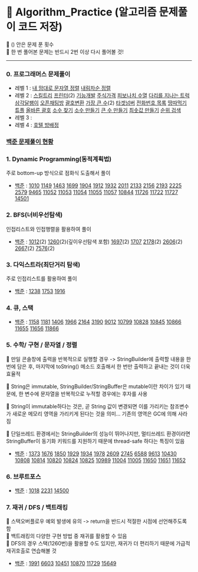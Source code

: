 # 📃 Algorithm_Practice (알고리즘 문제풀이 코드 저장)
📣 () 안은 문제 푼 횟수   
📣 한 번 풀어본 문제는 반드시 2번 이상 다시 풀어볼 것!   
* * *
### 0. 프로그래머스 문제풀이
* 레벨 1 : [내 맘대로 문자열 정렬](https://github.com/junu0516/Algorithm_Practice/blob/main/Programmers_Practice/src/level1/StringSort.java) [내림차순 정렬](https://github.com/junu0516/Algorithm_Practice/blob/main/Programmers_Practice/src/level1/DescSort.java)
* 레벨 2 : [스킬트리](https://github.com/junu0516/Algorithm_Practice/blob/main/Programmers_Practice/src/level2/SkillTree.java)   [프린터](https://github.com/junu0516/Algorithm_Practice/blob/main/Programmers_Practice/src/level2/PrinterQueue.java)(2)   [기능개발](https://github.com/junu0516/Algorithm_Practice/blob/main/Programmers_Practice/src/level2/Functions.java)   [주식가격](https://github.com/junu0516/Algorithm_Practice/blob/main/Programmers_Practice/src/level2/StockPrice.java)   [피보나치 수열](https://github.com/junu0516/Algorithm_Practice/blob/main/Programmers_Practice/src/level2/Fibonacci.java)   [다리를 지나는 트럭](https://github.com/junu0516/Algorithm_Practice/blob/main/Programmers_Practice/src/level2/PassingTrucks.java)  [삼각달팽이](https://github.com/junu0516/Algorithm_Practice/blob/main/Programmers_Practice/src/level2/Triangle.java)  [오픈채팅방](https://github.com/junu0516/Algorithm_Practice/blob/main/Programmers_Practice/src/level2/Chatting.java) [괄호변환](https://github.com/junu0516/Algorithm_Practice/blob/main/Programmers_Practice/src/level2/Braket.java)  [가장 큰 수](https://github.com/junu0516/Algorithm_Practice/blob/main/Programmers_Practice/src/level2/BiggestNumber.java)(2)   [타겟넘버](https://github.com/junu0516/Algorithm_Practice/blob/main/Programmers_Practice/src/level2/TargetNumber.java)   [전화번호 목록](https://github.com/junu0516/Algorithm_Practice/blob/main/Programmers_Practice/src/level2/PhoneNumber.java)   [땅따먹기](https://github.com/junu0516/Algorithm_Practice/blob/main/Programmers_Practice/src/level2/GroundPicking.java)   [튜플](https://github.com/junu0516/Algorithm_Practice/blob/main/Programmers_Practice/src/level2/Tuple.java)   [올바른 괄호](https://github.com/junu0516/Algorithm_Practice/blob/main/Programmers_Practice/src/level2/VPS.java)   [소수 찾기](https://github.com/junu0516/Algorithm_Practice/blob/main/Programmers_Practice/src/level2/PrimeNumber.java)  [소수 만들기](https://github.com/junu0516/Algorithm_Practice/blob/main/Programmers_Practice/src/level2/MakingPrime.java)  [큰 수 만들기](https://github.com/junu0516/Algorithm_Practice/blob/main/Programmers_Practice/src/level2/MakingBiggestNumber.java)  [최솟값 만들기](https://github.com/junu0516/Algorithm_Practice/blob/main/Programmers_Practice/src/level2/MakingMinimum.java)   [순위 검색](https://github.com/junu0516/Algorithm_Practice/blob/main/Programmers_Practice/src/level2/RankingSearch.java)
* 레벨 3 : 
* 레벨 4 : [호텔 방배정](https://github.com/junu0516/Algorithm_Practice/blob/main/Programmers_Practice/src/level4/HotelBooking.java)
     
### [백준 문제풀이 현황](https://www.acmicpc.net/user/junu0516)
### 1. Dynamic Programming(동적계획법)
주로 bottom-up 방식으로 점화식 도출해서 풀이
* [백준](https://github.com/junu0516/Algorithm_Practice/tree/main/Dynamic_Programming/src/baekjoon) : [1010](https://github.com/junu0516/Algorithm_Practice/blob/main/Dynamic_Programming/src/baekjoon/Boj_1010.java) [1149](https://github.com/junu0516/Algorithm_Practice/blob/main/Dynamic_Programming/src/baekjoon/Boj_1149.java) [1463](https://github.com/junu0516/Algorithm_Practice/blob/main/Dynamic_Programming/src/baekjoon/Boj_1463.java) [1699](https://github.com/junu0516/Algorithm_Practice/blob/main/Dynamic_Programming/src/baekjoon/Boj_1699.java) [1904](https://github.com/junu0516/Algorithm_Practice/blob/main/Dynamic_Programming/src/baekjoon/Boj_1904.java) [1912](https://github.com/junu0516/Algorithm_Practice/blob/main/Dynamic_Programming/src/baekjoon/Boj_1912.java) [1932](https://github.com/junu0516/Algorithm_Practice/blob/main/Dynamic_Programming/src/baekjoon/Boj_1932.java) [2011](https://github.com/junu0516/Algorithm_Practice/blob/main/Dynamic_Programming/src/baekjoon/Boj_2011.java) [2133](https://github.com/junu0516/Algorithm_Practice/blob/main/Dynamic_Programming/src/baekjoon/Boj_2133.java) [2156](https://github.com/junu0516/Algorithm_Practice/blob/main/Dynamic_Programming/src/baekjoon/Boj_2156.java) [2193](https://github.com/junu0516/Algorithm_Practice/blob/main/Dynamic_Programming/src/baekjoon/Boj_2193.java) [2225](https://github.com/junu0516/Algorithm_Practice/blob/main/Dynamic_Programming/src/baekjoon/Boj_2225.java) [2579](https://github.com/junu0516/Algorithm_Practice/blob/main/Dynamic_Programming/src/baekjoon/Boj_2579.java) [9465](https://github.com/junu0516/Algorithm_Practice/blob/main/Dynamic_Programming/src/baekjoon/Boj_9465.java) [11052](https://github.com/junu0516/Algorithm_Practice/blob/main/Dynamic_Programming/src/baekjoon/Boj_11052.java) [11053](https://github.com/junu0516/Algorithm_Practice/blob/main/Dynamic_Programming/src/baekjoon/Boj_11053.java) [11054](https://github.com/junu0516/Algorithm_Practice/blob/main/Dynamic_Programming/src/baekjoon/Boj_11054.java) [11055](https://github.com/junu0516/Algorithm_Practice/blob/main/Dynamic_Programming/src/baekjoon/Boj_11055.java) [11057](https://github.com/junu0516/Algorithm_Practice/blob/main/Dynamic_Programming/src/baekjoon/Boj_11057.java) [10844](https://github.com/junu0516/Algorithm_Practice/blob/main/Dynamic_Programming/src/baekjoon/Boj_10844.java) [11726](https://github.com/junu0516/Algorithm_Practice/blob/main/Dynamic_Programming/src/baekjoon/Boj_11726.java) [11722](https://github.com/junu0516/Algorithm_Practice/blob/main/Dynamic_Programming/src/baekjoon/Boj_11722.java) [11727](https://github.com/junu0516/Algorithm_Practice/blob/main/Dynamic_Programming/src/baekjoon/Boj_11727.java) [14501](https://github.com/junu0516/Algorithm_Practice/blob/main/Dynamic_Programming/src/baekjoon/Boj_14501.java)   
### 2. BFS(너비우선탐색)
인접리스트와 인접행렬을 활용하여 풀이
* [백준](https://github.com/junu0516/Algorithm_Practice/tree/main/Breadth_First_Search/src/baekjoon) : [1012](https://github.com/junu0516/Algorithm_Practice/blob/main/Breadth_First_Search/src/baekjoon/Boj_1012.java)(2) [1260](https://github.com/junu0516/Algorithm_Practice/blob/main/Breadth_First_Search/src/baekjoon/Boj_1260.java)(2)(깊이우선탐색 포함) [1697](https://github.com/junu0516/Algorithm_Practice/blob/main/Breadth_First_Search/src/baekjoon/Boj_1697.java)(2) [1707](https://github.com/junu0516/Algorithm_Practice/blob/main/Breadth_First_Search/src/baekjoon/Boj_1707.java) [2178](https://github.com/junu0516/Algorithm_Practice/blob/main/Breadth_First_Search/src/baekjoon/Boj_2178.java)(2) [2606](https://github.com/junu0516/Algorithm_Practice/blob/main/Breadth_First_Search/src/baekjoon/Boj_2606.java)(2) [2667](https://github.com/junu0516/Algorithm_Practice/blob/main/Breadth_First_Search/src/baekjoon/Boj_2667.java)(2) [7576](https://github.com/junu0516/Algorithm_Practice/blob/main/Breadth_First_Search/src/baekjoon/Boj_7576.java)(2)   
### 3. 다익스트라(최단거리 탐색)   
주로 인접리스트를 활용하여 풀이   
* [백준](https://github.com/junu0516/Algorithm_Practice/tree/main/Dijkstra/src/baekjoon) : [1238](https://github.com/junu0516/Algorithm_Practice/blob/main/Dijkstra/src/baekjoon/Boj_1238.java) [1753](https://github.com/junu0516/Algorithm_Practice/blob/main/Dijkstra/src/baekjoon/Boj_1753.java) [1916](https://github.com/junu0516/Algorithm_Practice/blob/main/Dijkstra/src/baekjoon/Boj_1916.java)
### 4. 큐, 스택   
* [백준](https://github.com/junu0516/Algorithm_Practice/tree/main/Queue&Stack/src/baekjoon) : [1158](https://github.com/junu0516/Algorithm_Practice/tree/main/Queue&Stack/src/baekjoon/Boj_1158.java) [1181](https://github.com/junu0516/Algorithm_Practice/tree/main/Queue&Stack/src/baekjoon/Boj_1181.java) [1406](https://github.com/junu0516/Algorithm_Practice/tree/main/Queue&Stack/src/baekjoon/Boj_1406.java) [1966](https://github.com/junu0516/Algorithm_Practice/tree/main/Queue&Stack/src/baekjoon/Boj_1966.java) [2164](https://github.com/junu0516/Algorithm_Practice/tree/main/Queue&Stack/src/baekjoon/Boj_2164.java) [3190](https://github.com/junu0516/Algorithm_Practice/tree/main/Queue&Stack/src/baekjoon/Boj_3190.java) [9012](https://github.com/junu0516/Algorithm_Practice/tree/main/Queue&Stack/src/baekjoon/Boj_9012.java) [10799](https://github.com/junu0516/Algorithm_Practice/tree/main/Queue&Stack/src/baekjoon/Boj_10799.java) [10828](https://github.com/junu0516/Algorithm_Practice/tree/main/Queue&Stack/src/baekjoon/Boj_10828.java) [10845](https://github.com/junu0516/Algorithm_Practice/tree/main/Queue&Stack/src/baekjoon/Boj_10845.java) [10866](https://github.com/junu0516/Algorithm_Practice/tree/main/Queue&Stack/src/baekjoon/Boj_10866.java) [11655](https://github.com/junu0516/Algorithm_Practice/blob/main/Others/src/baekjoon/Boj_11655.java) [11656](https://github.com/junu0516/Algorithm_Practice/blob/main/Others/src/baekjoon/Boj_11656.java) [11866](https://github.com/junu0516/Algorithm_Practice/tree/main/Queue&Stack/src/baekjoon/Boj_11866.java)    
### 5. 수학/ 구현 / 문자열 / 정렬   
📝 만일 콘솔창에 출력을 반복적으로 실행할 경우 -> StringBuilder에 출력할 내용을 한번에 담은 후, 마지막에 toString() 메소드 호출해서 한 번만 출력하고 끝내는 것이 더욱 효율적   

📝 String은 immutable, StringBuilder/StringBuffer은 mutable이란 차이가 있기 때문에, 한 변수에 문자열을 반복적으로 누적할 경우에는 후자를 사용   

📝 String이 immutable하다는 것은, 곧 String 값이 변경되면 이를 가리키는 참조변수가 새로운 메모리 영역을 가리키게 된다는 것을 의미... 기존의 영역은 GC에 의해 사라짐   

📝 단일쓰레드 환경에서는 StringBuilder의 성능이 뛰어나지만, 멀티쓰레드 환경이라면 StringBuffer이 동기화 키워드를 지원하기 때문에 thread-safe 하다는 특징이 있음   

* [백준](https://github.com/junu0516/Algorithm_Practice/tree/main/Others/src/baekjoon) : [1373](https://github.com/junu0516/Algorithm_Practice/blob/main/Others/src/baekjoon/Boj_1373.java) [1676](https://github.com/junu0516/Algorithm_Practice/blob/main/Others/src/baekjoon/Boj_1676.java) [1850](https://github.com/junu0516/Algorithm_Practice/blob/main/Others/src/baekjoon/Boj_1850.java) [1929](https://github.com/junu0516/Algorithm_Practice/blob/main/Others/src/baekjoon/Boj_1929.java) [1934](https://github.com/junu0516/Algorithm_Practice/blob/main/Others/src/baekjoon/Boj_1934.java) [1978](https://github.com/junu0516/Algorithm_Practice/blob/main/Others/src/baekjoon/Boj_1978.java) [2609](https://github.com/junu0516/Algorithm_Practice/blob/main/Others/src/baekjoon/Boj_2609.java) [2745](https://github.com/junu0516/Algorithm_Practice/blob/main/Others/src/baekjoon/Boj_2745.java) [6588](https://github.com/junu0516/Algorithm_Practice/blob/main/Others/src/baekjoon/Boj_6588.java) [9613](https://github.com/junu0516/Algorithm_Practice/blob/main/Others/src/baekjoon/Boj_9613.java) [10430](https://github.com/junu0516/Algorithm_Practice/blob/main/Others/src/baekjoon/Boj_10430.java) [10808](https://github.com/junu0516/Algorithm_Practice/blob/main/Others/src/baekjoon/Boj_10808.java) [10814](https://github.com/junu0516/Algorithm_Practice/blob/main/Others/src/baekjoon/Boj_10814.java) [10820](https://github.com/junu0516/Algorithm_Practice/blob/main/Others/src/baekjoon/Boj_10820.java) [10824](https://github.com/junu0516/Algorithm_Practice/blob/main/Others/src/baekjoon/Boj_10824.java) [10825](https://github.com/junu0516/Algorithm_Practice/blob/main/Others/src/baekjoon/Boj_10825.java) [10989](https://github.com/junu0516/Algorithm_Practice/blob/main/Others/src/baekjoon/Boj_10989.java) [11004](https://github.com/junu0516/Algorithm_Practice/blob/main/Others/src/baekjoon/Boj_11004.java) [11005](https://github.com/junu0516/Algorithm_Practice/blob/main/Others/src/baekjoon/Boj_11005.java) [11650](https://github.com/junu0516/Algorithm_Practice/blob/main/Others/src/baekjoon/Boj_11650.java) [11651](https://github.com/junu0516/Algorithm_Practice/blob/main/Others/src/baekjoon/Boj_11651.java) [11652](https://github.com/junu0516/Algorithm_Practice/blob/main/Others/src/baekjoon/Boj_11652.java)    
### 6. 브루트포스
* [백준](https://github.com/junu0516/Algorithm_Practice/tree/main/BruteForce/src/baekjoon) : [1018](https://github.com/junu0516/Algorithm_Practice/tree/main/BruteForce/src/baekjoon/Boj_1018.java) [2231](https://github.com/junu0516/Algorithm_Practice/tree/main/BruteForce/src/baekjoon/Boj_2231.java)  [14500](https://github.com/junu0516/Algorithm_Practice/tree/main/BruteForce/src/baekjoon/Boj_14500.java)
### 7. 재귀 / DFS / 백트래킹
📝 스택오버플로우 예외 발생에 유의 -> return을 반드시 적절한 시점에 선언해주도록 함   
📝 백트래킹의 다양한 구현 방법 중 재귀를 활용할 수 있음   
📝 DFS의 경우 스택(1260번)을 활용할 수도 있지만, 재귀가 더 편리하기 때문에 가급적 재귀호출로 연습해볼 것   
* [백준](https://github.com/junu0516/Algorithm_Practice/blob/main/Recursion/src/baekjoon) : [1991](https://github.com/junu0516/Algorithm_Practice/blob/main/Recursion/src/baekjoon/Boj_1991.java) [6603](https://github.com/junu0516/Algorithm_Practice/blob/main/Recursion/src/baekjoon/Boj_6603.java) [10451](https://github.com/junu0516/Algorithm_Practice/blob/main/Recursion/src/baekjoon/Boj_10451.java) [10870](https://github.com/junu0516/Algorithm_Practice/blob/main/Recursion/src/baekjoon/Boj_10870.java) [11729](https://github.com/junu0516/Algorithm_Practice/blob/main/Recursion/src/baekjoon/Boj_11729.java) [15649](https://github.com/junu0516/Algorithm_Practice/blob/main/Recursion/src/baekjoon/Boj_15649.java)